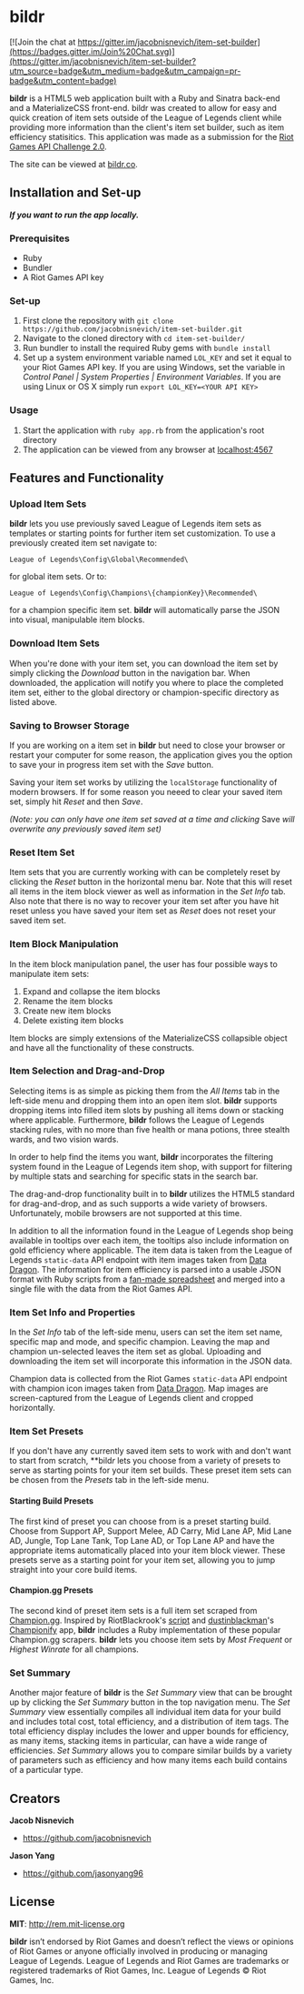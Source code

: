 # bildr

[![Join the chat at https://gitter.im/jacobnisnevich/item-set-builder](https://badges.gitter.im/Join%20Chat.svg)](https://gitter.im/jacobnisnevich/item-set-builder?utm_source=badge&utm_medium=badge&utm_campaign=pr-badge&utm_content=badge)

**bildr** is a HTML5 web application built with a Ruby and Sinatra back-end and a MaterializeCSS front-end. bildr was created to allow for easy and quick creation of item sets outside of the League of Legends client while providing more information than the client's item set builder, such as item efficiency statisitics. This application was made as a submission for the [Riot Games API Challenge 2.0](https://developer.riotgames.com/discussion/announcements/show/2lxEyIcE).

The site can be viewed at [bildr.co](http://bildr.co).

## Installation and Set-up

**_If you want to run the app locally._**

### Prerequisites

* Ruby
* Bundler
* A Riot Games API key

### Set-up

1. First clone the repository with `git clone https://github.com/jacobnisnevich/item-set-builder.git`
2. Navigate to the cloned directory with `cd item-set-builder/`
3. Run bundler to install the required Ruby gems with `bundle install`
4. Set up a system environment variable named `LOL_KEY` and set it equal to your Riot Games API key. If you are using Windows, set the variable in _Control Panel | System Properties | Environment Variables_. If you are using Linux or OS X simply run `export LOL_KEY=<YOUR API KEY>`

### Usage

1. Start the application with `ruby app.rb` from the application's root directory
2. The application can be viewed from any browser at [localhost:4567](http://localhost:4567)

## Features and Functionality

### Upload Item Sets

**bildr** lets you use previously saved League of Legends item sets as templates or starting points for further item set customization. To use a previously created item set navigate to:

```
League of Legends\Config\Global\Recommended\
```

for global item sets. Or to:

```
League of Legends\Config\Champions\{championKey}\Recommended\
```

for a champion specific item set. **bildr** will automatically parse the JSON into visual, manipulable item blocks.

### Download Item Sets

When you're done with your item set, you can download the item set by simply clicking the *Download* button in the navigation bar. When downloaded, the application will notify you where to place the completed item set, either to the global directory or champion-specific directory as listed above.

### Saving to Browser Storage

If you are working on a item set in **bildr** but need to close your browser or restart your computer for some reason, the application gives you the option to save your in progress item set with the *Save* button.

Saving your item set works by utilizing the ```localStorage``` functionality of modern browsers. If for some reason you neeed to clear your saved item set, simply hit *Reset* and then *Save*.

*(Note: you can only have one item set saved at a time and clicking* Save *will overwrite any previously saved item set)*

### Reset Item Set

Item sets that you are currently working with can be completely reset by clicking the *Reset* button in the horizontal menu bar. Note that this will reset all items in the item block viewer as well as information in the _Set Info_ tab. Also note that there is no way to recover your item set after you have hit reset unless you have saved your item set as *Reset* does not reset your saved item set.

### Item Block Manipulation

In the item block manipulation panel, the user has four possible ways to manipulate item sets:

1. Expand and collapse the item blocks
2. Rename the item blocks
3. Create new item blocks
4. Delete existing item blocks

Item blocks are simply extensions of the MaterializeCSS collapsible object and have all the functionality of these constructs.

### Item Selection and Drag-and-Drop

Selecting items is as simple as picking them from the _All Items_ tab in the left-side menu and dropping them into an open item slot. **bildr** supports dropping items into filled item slots by pushing all items down or stacking where applicable. Furthermore, **bildr** follows the League of Legends stacking rules, with no more than five health or mana potions, three stealth wards, and two vision wards.

In order to help find the items you want, **bildr** incorporates the filtering system found in the League of Legends item shop, with support for filtering by multiple stats and searching for specific stats in the search bar.

The drag-and-drop functionality built in to **bildr** utilizes the HTML5 standard for drag-and-drop, and as such supports a wide variety of browsers. Unfortunately, mobile browsers are not supported at this time.

In addition to all the information found in the League of Legends shop being available in tooltips over each item, the tooltips also include information on gold efficiency where applicable. The item data is taken from the League of Legends `static-data` API endpoint with item images taken from [Data Dragon](http://ddragon.leagueoflegends.com/tool). The information for item efficiency is parsed into a usable JSON format with Ruby scripts from a [fan-made spreadsheet](https://docs.google.com/spreadsheets/d/1ASPk9DIQug-3x7d2ZZ5PU7c7-NiE9Tj5q3MgeIYZoc4/edit#gid=2147374466) and merged into a single file with the data from the Riot Games API.

### Item Set Info and Properties

In the _Set Info_ tab of the left-side menu, users can set the item set name, specific map and mode, and specific champion. Leaving the map and champion un-selected leaves the item set as global. Uploading and downloading the item set will incorporate this information in the JSON data. 

Champion data is collected from the Riot Games  `static-data` API endpoint with champion icon images taken from [Data Dragon](http://ddragon.leagueoflegends.com/tool). Map images are screen-captured from the League of Legends client and cropped horizontally.

### Item Set Presets

If you don't have any currently saved item sets to work with and don't want to start from scratch, **bild*r* lets you choose from a variety of presets to serve as starting points for your item set builds. These preset item sets can be chosen from the _Presets_ tab in the left-side menu.

#### Starting Build Presets

The first kind of preset you can choose from is a preset starting build. Choose from Support AP, Support Melee, AD Carry, Mid Lane AP, Mid Lane AD, Jungle, Top Lane Tank, Top Lane AD, or Top Lane AP and have the appropriate items automatically placed into your item block viewer. These presets serve as a starting point for your item set, allowing you to jump straight into your core build items.

#### Champion.gg Presets

The second kind of preset item sets is a full item set scraped from [Champion.gg](http://champion.gg). Inspired by RiotBlackrook's [script](https://www.reddit.com/r/leagueoflegends/comments/2xfovt/i_wrote_a_script_to_generate_item_sets_from/) and [dustinblackman](https://github.com/dustinblackman/)'s [Championify](https://github.com/dustinblackman/Championify) app, **bildr** includes a Ruby implementation of these popular Champion.gg scrapers. **bildr** lets you choose item sets by *Most Frequent* or *Highest Winrate* for all champions.

### Set Summary

Another major feature of **bildr** is the _Set Summary_ view that can be brought up by clicking the *Set Summary* button in the top navigation menu. The _Set Summary_ view essentially compiles all individual item data for your build and includes total cost, total efficiency, and a distribution of item tags. The total efficiency display includes the lower and upper bounds for efficiency, as many items, stacking items in particular, can have a wide range of efficiencies. _Set Summary_ allows you to compare similar builds by a variety of parameters such as efficiency and how many items each build contains of a particular type.

## Creators

**Jacob Nisnevich**
* https://github.com/jacobnisnevich

**Jason Yang**
* https://github.com/jasonyang96

## License

**MIT**: http://rem.mit-license.org

**bildr** isn’t endorsed by Riot Games and doesn’t reflect the views or opinions of Riot Games or anyone officially involved in producing or managing League of Legends. League of Legends and Riot Games are trademarks or registered trademarks of Riot Games, Inc. League of Legends © Riot Games, Inc.
